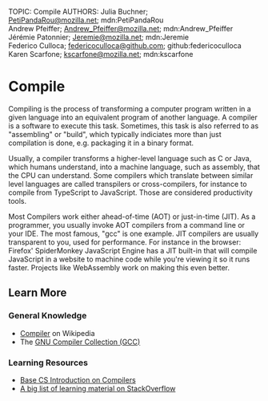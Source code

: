 TOPIC: Compile
AUTHORS: Julia Buchner; PetiPandaRou@mozilla.net; mdn:PetiPandaRou
         Andrew Pfeiffer; Andrew_Pfeiffer@mozilla.net; mdn:Andrew_Pfeiffer
         Jérémie Patonnier; Jeremie@mozilla.net; mdn:Jeremie
         Federico Culloca; federicoculloca@github.com; github:federicoculloca
         Karen Scarfone; kscarfone@mozilla.net; mdn:kscarfone

# Compile

Compiling is the process of transforming a computer program written in a given language into an
equivalent program of another language. A compiler is a software to execute this task. Sometimes,
this task is also referred to as "assembling" or "build", which typically indiciates more than just
compilation is done, e.g. packaging it in a binary format.

Usually, a compiler transforms a higher-level language such as C or Java, which humans understand,
into a machine language, such as assembly, that the CPU can understand. Some compilers which translate
between similar level languages are called transpilers or cross-compilers, for instance to compile
from TypeScript to JavaScript. Those are considered productivity tools.

Most Compilers work either ahead-of-time (AOT) or just-in-time (JIT). As a programmer, you usually
invoke AOT compilers from a command line or your IDE. The most famous, "gcc" is one example.
JIT compilers are usually transparent to you, used for performance. For instance in the browser:
Firefox' SpiderMonkey JavaScript Engine has a JIT built-in that will compile JavaScript
in a website to machine code while you're viewing it so it runs faster.
Projects like WebAssembly work on making this even better.

## Learn More

### General Knowledge

- [Compiler](https://en.wikipedia.org/wiki/Compiler) on Wikipedia
- The [GNU Compiler Collection (GCC)](https://gcc.gnu.org/)

### Learning Resources

- [Base CS Introduction on Compilers](https://medium.com/basecs/a-deeper-inspection-into-compilation-and-interpretation-d98952ebc842)
- [A big list of learning material on StackOverflow](http://stackoverflow.com/a/1672/133203)
